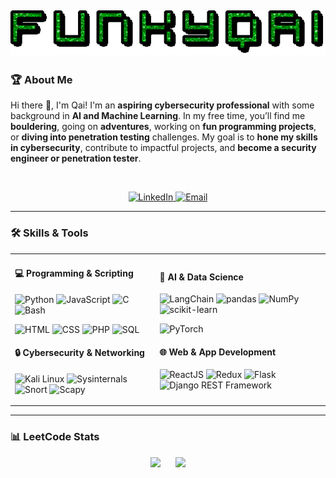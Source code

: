 ![Name GIF](name.gif)
---

### 🏆 About Me
Hi there 👋, I'm Qai!
I'm an **aspiring cybersecurity professional** with some background in **AI and Machine Learning**. In my free time, you’ll find me **bouldering**, going on **adventures**, working on **fun programming projects**, or **diving into penetration testing** challenges. My goal is to **hone my skills in cybersecurity**, contribute to impactful projects, and **become a security engineer or penetration tester**.

<br>
<p align="center">
  <a href="https://www.linkedin.com/in/abdul-qaiyum-lee/">
    <img src="https://img.shields.io/badge/LinkedIn-0077B5?style=for-the-badge&logo=linkedin&logoColor=white" alt="LinkedIn">
  </a>
  <a href="mailto:qaiyum.lee@redalphacyber.com">
    <img src="https://img.shields.io/badge/Email-D14836?style=for-the-badge&logo=gmail&logoColor=white" alt="Email">
  </a>
</p>

---

### 🛠️ Skills & Tools  
<table align="center">
<tr>
<td>
  
#### **💻 Programming & Scripting**
![Python](https://img.shields.io/badge/Python-3776AB?style=flat-square&logo=python&logoColor=white)
![JavaScript](https://img.shields.io/badge/JavaScript-F7DF1E?style=flat-square&logo=javascript&logoColor=black)
![C](https://img.shields.io/badge/C-00599C?style=flat-square&logo=c&logoColor=white)
![Bash](https://img.shields.io/badge/Bash-4EAA25?style=flat-square&logo=gnu-bash&logoColor=white)

![HTML](https://img.shields.io/badge/HTML5-E34F26?style=flat-square&logo=html5&logoColor=white)
![CSS](https://img.shields.io/badge/CSS3-1572B6?style=flat-square&logo=css3&logoColor=white)
![PHP](https://img.shields.io/badge/PHP-777BB4?style=flat-square&logo=php&logoColor=white)
![SQL](https://img.shields.io/badge/SQL-4479A1?style=flat-square&logo=mysql&logoColor=white)

#### **🔒 Cybersecurity & Networking**
![Kali Linux](https://img.shields.io/badge/Kali_Linux-557C94?style=flat-square&logo=kali-linux&logoColor=white)
![Sysinternals](https://img.shields.io/badge/Sysinternals-003F7D?style=flat-square)
![Snort](https://img.shields.io/badge/Snort-FF6F00?style=flat-square)
![Scapy](https://img.shields.io/badge/Scapy-3776AB?style=flat-square)  
</td>
<td>
  
#### **🧠 AI & Data Science**
![LangChain](https://img.shields.io/badge/LangChain-FFD700?style=flat-square)
![pandas](https://img.shields.io/badge/Pandas-150458?style=flat-square&logo=pandas&logoColor=white)
![NumPy](https://img.shields.io/badge/NumPy-013243?style=flat-square&logo=numpy&logoColor=white)
![scikit-learn](https://img.shields.io/badge/Scikit--Learn-F7931E?style=flat-square&logo=scikit-learn&logoColor=white)

![PyTorch](https://img.shields.io/badge/PyTorch-EE4C2C?style=flat-square&logo=pytorch&logoColor=white)

#### **🌐 Web & App Development**
![ReactJS](https://img.shields.io/badge/React-20232A?style=flat-square&logo=react&logoColor=61DAFB)
![Redux](https://img.shields.io/badge/Redux-764ABC?style=flat-square&logo=redux&logoColor=white)
![Flask](https://img.shields.io/badge/Flask-000000?style=flat-square&logo=flask&logoColor=white)
![Django REST Framework](https://img.shields.io/badge/Django%20REST-092E20?style=flat-square&logo=django&logoColor=white)

</td>
</tr>
</table>

---

### 📊 LeetCode Stats

<p align="center">
  <img src="https://leetcard.jacoblin.cool/qaiyumlee?ext=heatmap" />
  &nbsp;&nbsp;&nbsp;&nbsp;
  <img src="https://leetcode-badge-showcase.vercel.app/api?username=qaiyumlee&theme=leafy&animated=true" />
</p>




